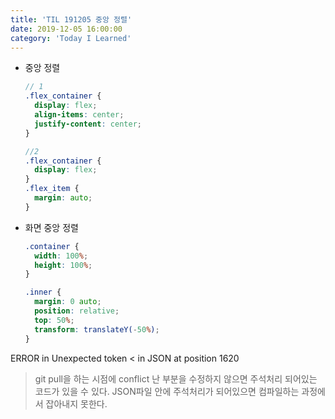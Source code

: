```yaml
---
title: 'TIL 191205 중앙 정렬'
date: 2019-12-05 16:00:00
category: 'Today I Learned'
---
```




- 중앙 정렬

  ```scss
  // 1
  .flex_container {
    display: flex;
    align-items: center;
    justify-content: center;
  }
  
  //2
  .flex_container {
    display: flex;
  }
  .flex_item {
    margin: auto;
  }
  ```



- 화면 중앙 정렬

  ```scss
  .container {
  	width: 100%;
  	height: 100%;
  }
  
  .inner {
  	margin: 0 auto;
  	position: relative;
  	top: 50%;
  	transform: translateY(-50%);
  }
  ```



ERROR in Unexpected token < in JSON at position 1620

> git pull을 하는 시점에 conflict 난 부분을 수정하지 않으면 주석처리 되어있는 코드가 있을 수 있다. JSON파일 안에 주석처리가 되어있으면 컴파일하는 과정에서 잡아내지 못한다.

